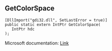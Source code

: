 ## GetColorSpace

```
[DllImport("gdi32.dll", SetLastError = true)]
public static extern IntPtr GetColorSpace(
   IntPtr hdc
);
```

Microsoft documentation: [Link](https://docs.microsoft.com/en-us/windows/win32/api/wingdi/nf-wingdi-getcolorspace)
